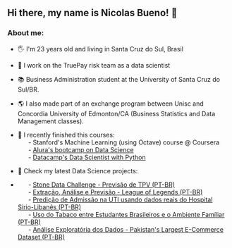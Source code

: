 ## Hi there, my name is Nicolas Bueno! 👋

### About me:

- 🖐 I'm 23 years old and living in Santa Cruz do Sul, Brasil <br />
- 👔 I work on the TruePay risk team as a data scientist
- 📚 Business Administration student at the University of Santa Cruz do Sul/BR. 
- 🌎 I also made part of an exchange program between Unisc and Concordia University of Edmonton/CA (Business Statistics and Data Management classes). 

- 📖 I recently finished this courses: <br />
&nbsp;&nbsp;&nbsp;&nbsp;&nbsp;&nbsp;- Stanford's Machine Learning (using Octave) course @ Coursera  <br />
&nbsp;&nbsp;&nbsp;&nbsp;&nbsp;&nbsp;- [Alura's bootcamp on Data Science](https://github.com/nicolasbuen/Alura-s-Data-Science-Bootcamp) <br />
&nbsp;&nbsp;&nbsp;&nbsp;&nbsp;&nbsp;- [Datacamp's Data Scientist with Python](https://learn.datacamp.com/career-tracks/data-scientist-with-python)

- 📝 Check my latest Data Science projects: <br />
- &nbsp;&nbsp;&nbsp;&nbsp;&nbsp;&nbsp;- [Stone Data Challenge - Previsão de TPV (PT-BR)](https://github.com/nicolasbuen/stone-data-challenge)<br>
&nbsp;&nbsp;&nbsp;&nbsp;&nbsp;&nbsp;- [Extração, Análise e Previsão - League of Legends (PT-BR)](https://jovian.ai/nicolasbuen/collections/lol-from-scrapping-to-predicting)<br>
&nbsp;&nbsp;&nbsp;&nbsp;&nbsp;&nbsp;- [Predição de Admissão na UTI usando dados reais do Hospital Sirio-Libanês (PT-BR)](https://www.kaggle.com/nicolasbueno/random-forest-predi-o-de-admiss-o-na-uti)<br>
&nbsp;&nbsp;&nbsp;&nbsp;&nbsp;&nbsp;- [Uso do Tabaco entre Estudantes Brasileiros e o Ambiente Famíliar (PT-BR)](https://jovian.ai/nicolasbuen/modulo-3-estudantes-e-o-uso-de-tabaco-pense)<br>
&nbsp;&nbsp;&nbsp;&nbsp;&nbsp;&nbsp;- [Análise Exploratória dos Dados - Pakistan's Largest E-Commerce Dataset (PT-BR)](https://jovian.ai/nicolasbuen/eda-pakistan-e-commerce-retailer-kaggle)
